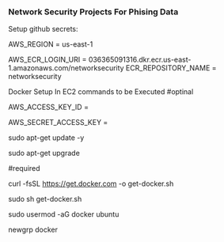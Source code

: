 ### Network Security Projects For Phising Data

Setup github secrets:


AWS_REGION = us-east-1

AWS_ECR_LOGIN_URI = 036365091316.dkr.ecr.us-east-1.amazonaws.com/networksecurity
ECR_REPOSITORY_NAME = networksecurity


Docker Setup In EC2 commands to be Executed
#optinal

AWS_ACCESS_KEY_ID = 

AWS_SECRET_ACCESS_KEY = 

sudo apt-get update -y

sudo apt-get upgrade

#required

curl -fsSL https://get.docker.com -o get-docker.sh

sudo sh get-docker.sh

sudo usermod -aG docker ubuntu

newgrp docker